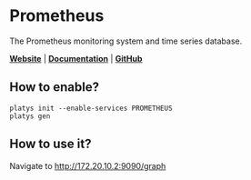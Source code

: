 # Prometheus

The Prometheus monitoring system and time series database.  

**[Website](https://prometheus.io/)** | **[Documentation](https://prometheus.io/docs/introduction/overview/)** | **[GitHub](https://github.com/prometheus/prometheus)**

## How to enable?

```
platys init --enable-services PROMETHEUS	
platys gen
```

## How to use it?

Navigate to <http://172.20.10.2:9090/graph>